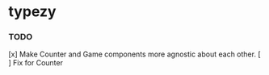 typezy
======

### TODO
[x] Make Counter and Game components more agnostic about each other.
[ ] Fix for Counter

